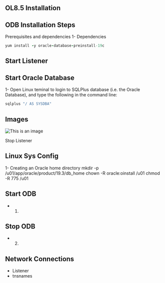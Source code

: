 OL8.5 Installation
-----


ODB Installation Steps
----
Prerequisites and dependencies
1- Dependencies 


```ruby
yum install -y oracle-database-preinstall-19c
```

Start Listener
---

Start Oracle Database
---
1- Open Linux teminal to login to SQLPlus database (i.e. the Oracle Database), and type the following in the command line:

```ruby
sqlplus "/ AS SYSDBA"
```

Images
----
![This is an image](https://myoctocat.com/assets/images/base-octocat.svg)


Stop Listener

Linux Sys Config
---
1- Creating an Oracle home directory
mkdir -p /u01/app/oracle/product/19.3/db_home
chown -R oracle:oinstall /u01
chmod -R 775 /u01



Start ODB
----
- 1)

Stop ODB
----
- 2)


Network Connections
----
- Listener
- tnsnames
